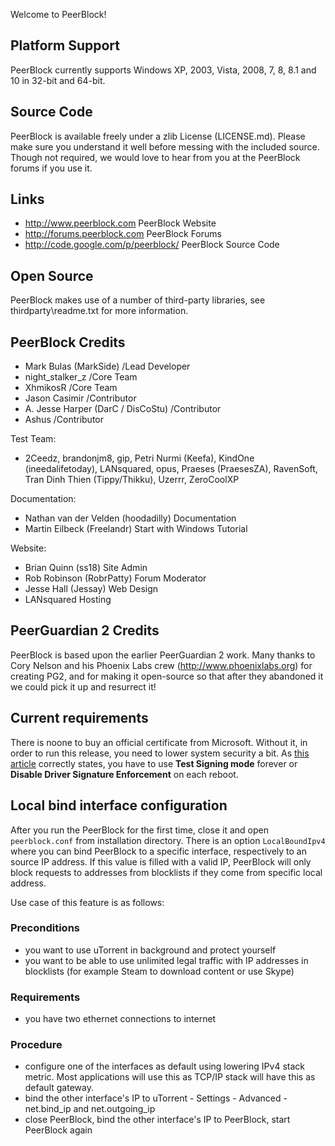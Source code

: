 Welcome to PeerBlock!


Platform Support
-
PeerBlock currently supports Windows XP, 2003, Vista, 2008, 7, 8, 8.1 and 10 in 32-bit and 64-bit.


Source Code
-
PeerBlock is available freely under a zlib License (LICENSE.md).  Please
make sure you understand it well before messing with the included source.
Though not required, we would love to hear from you at the PeerBlock forums
if you use it.


Links
-
- http://www.peerblock.com                PeerBlock Website
- http://forums.peerblock.com             PeerBlock Forums
- http://code.google.com/p/peerblock/     PeerBlock Source Code


Open Source
-
PeerBlock makes use of a number of third-party libraries, see
thirdparty\readme.txt for more information.


PeerBlock Credits
-
- Mark Bulas (MarkSide)               /Lead Developer
- night_stalker_z                     /Core Team
- XhmikosR                            /Core Team
- Jason Casimir                       /Contributor
- A. Jesse Harper (DarC / DisCoStu)   /Contributor
- Ashus                               /Contributor

Test Team:
- 2Ceedz, brandonjm8, gip, Petri Nurmi (Keefa), KindOne (ineedalifetoday),
LANsquared, opus, Praeses (PraesesZA), RavenSoft, Tran Dinh Thien (Tippy/Thikku),
Uzerrr, ZeroCoolXP

Documentation:
- Nathan van der Velden (hoodadilly)  Documentation
- Martin Eilbeck (Freelandr)          Start with Windows Tutorial

Website:
- Brian Quinn (ss18)                  Site Admin
- Rob Robinson (RobrPatty)            Forum Moderator
- Jesse Hall (Jessay)                 Web Design
- LANsquared                          Hosting


PeerGuardian 2 Credits
-
PeerBlock is based upon the earlier PeerGuardian 2 work.  Many thanks to Cory
Nelson and his Phoenix Labs crew (http://www.phoenixlabs.org) for creating
PG2, and for making it open-source so that after they abandoned it we could
pick it up and resurrect it!


Current requirements
-
There is noone to buy an official certificate from Microsoft. Without it, in order to run this release, you need to lower system security a bit. 
As [this article](http://maxedtech.com/about-testmode/) correctly states, you have to use **Test Signing mode** forever or **Disable Driver Signature Enforcement** on each reboot.


Local bind interface configuration
-
After you run the PeerBlock for the first time, close it and open `peerblock.conf` from installation directory. There is an option `LocalBoundIpv4` where you can bind PeerBlock to a specific interface, respectively to an source IP address. If this value is filled with a valid IP, PeerBlock will only block requests to addresses from blocklists if they come from specific local address.

Use case of this feature is as follows:

### Preconditions
- you want to use uTorrent in background and protect yourself
- you want to be able to use unlimited legal traffic with IP addresses in blocklists (for example Steam to download content or use Skype)

### Requirements
- you have two ethernet connections to internet

### Procedure
- configure one of the interfaces as default using lowering IPv4 stack metric. Most applications will use this as TCP/IP stack will have this as default gateway.
- bind the other interface's IP to uTorrent - Settings - Advanced - net.bind_ip and net.outgoing_ip
- close PeerBlock, bind the other interface's IP to PeerBlock, start PeerBlock again
